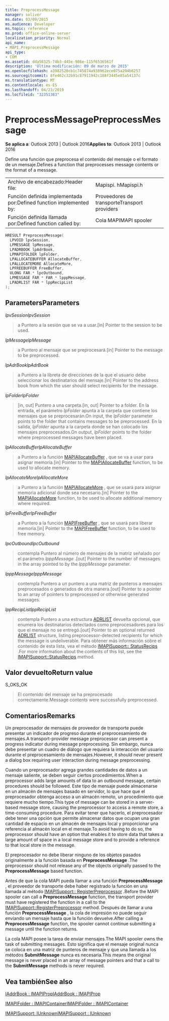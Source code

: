 ```yaml
---
title: PreprocessMessage
manager: soliver
ms.date: 03/09/2015
ms.audience: Developer
ms.topic: reference
ms.prod: office-online-server
localization_priority: Normal
api_name:
- MAPI.PreprocessMessage
api_type:
- COM
ms.assetid: dda50325-74b3-445e-986e-115f6536561f
description: 'Última modificación: 09 de marzo de 2015'
ms.openlocfilehash: a3982520cb1c745874a938962ece075a294b6257
ms.sourcegitcommit: 8fe462c32b91c87911942c188f3445e85a54137c
ms.translationtype: MT
ms.contentlocale: es-ES
ms.lasthandoff: 04/23/2019
ms.locfileid: "32351383"
---
```

# <a name="preprocessmessage"></a><span data-ttu-id="a7c17-103">PreprocessMessage</span><span class="sxs-lookup"><span data-stu-id="a7c17-103">PreprocessMessage</span></span>

  
  
<span data-ttu-id="a7c17-104">**Se aplica a**: Outlook 2013 | Outlook 2016</span><span class="sxs-lookup"><span data-stu-id="a7c17-104">**Applies to**: Outlook 2013 | Outlook 2016</span></span> 
  
<span data-ttu-id="a7c17-105">Define una función que preprocesa el contenido del mensaje o el formato de un mensaje.</span><span class="sxs-lookup"><span data-stu-id="a7c17-105">Defines a function that preprocesses message contents or the format of a message.</span></span>
  
|||
|:-----|:-----|
|<span data-ttu-id="a7c17-106">Archivo de encabezado:</span><span class="sxs-lookup"><span data-stu-id="a7c17-106">Header file:</span></span>  <br/> |<span data-ttu-id="a7c17-107">Mapispi. h</span><span class="sxs-lookup"><span data-stu-id="a7c17-107">Mapispi.h</span></span>  <br/> |
|<span data-ttu-id="a7c17-108">Función definida implementada por:</span><span class="sxs-lookup"><span data-stu-id="a7c17-108">Defined function implemented by:</span></span>  <br/> |<span data-ttu-id="a7c17-109">Proveedores de transporte</span><span class="sxs-lookup"><span data-stu-id="a7c17-109">Transport providers</span></span>  <br/> |
|<span data-ttu-id="a7c17-110">Función definida llamada por:</span><span class="sxs-lookup"><span data-stu-id="a7c17-110">Defined function called by:</span></span>  <br/> |<span data-ttu-id="a7c17-111">Cola MAPI</span><span class="sxs-lookup"><span data-stu-id="a7c17-111">MAPI spooler</span></span>  <br/> |
   
```cpp
HRESULT PreprocessMessage(
  LPVOID lpvSession,
  LPMESSAGE lpMessage,
  LPADRBOOK lpAdrBook,
  LPMAPIFOLDER lpFolder,
  LPALLOCATEBUFFER AllocateBuffer,
  LPALLOCATEMORE AllocateMore,
  LPFREEBUFFER FreeBuffer,
  ULONG FAR * lpcOutbound,
  LPMESSAGE FAR * FAR * lpppMessage,
  LPADRLIST FAR * lppRecipList
);
```

## <a name="parameters"></a><span data-ttu-id="a7c17-112">Parameters</span><span class="sxs-lookup"><span data-stu-id="a7c17-112">Parameters</span></span>

 <span data-ttu-id="a7c17-113">_lpvSession_</span><span class="sxs-lookup"><span data-stu-id="a7c17-113">_lpvSession_</span></span>
  
> <span data-ttu-id="a7c17-114">a Puntero a la sesión que se va a usar.</span><span class="sxs-lookup"><span data-stu-id="a7c17-114">[in] Pointer to the session to be used.</span></span> 
    
 <span data-ttu-id="a7c17-115">_lpMessage_</span><span class="sxs-lookup"><span data-stu-id="a7c17-115">_lpMessage_</span></span>
  
> <span data-ttu-id="a7c17-116">a Puntero al mensaje que se preprocesará.</span><span class="sxs-lookup"><span data-stu-id="a7c17-116">[in] Pointer to the message to be preprocessed.</span></span> 
    
 <span data-ttu-id="a7c17-117">_lpAdrBook_</span><span class="sxs-lookup"><span data-stu-id="a7c17-117">_lpAdrBook_</span></span>
  
> <span data-ttu-id="a7c17-118">a Puntero a la libreta de direcciones de la que el usuario debe seleccionar los destinatarios del mensaje.</span><span class="sxs-lookup"><span data-stu-id="a7c17-118">[in] Pointer to the address book from which the user should select recipients for the message.</span></span> 
    
 <span data-ttu-id="a7c17-119">_lpFolder_</span><span class="sxs-lookup"><span data-stu-id="a7c17-119">_lpFolder_</span></span>
  
> <span data-ttu-id="a7c17-120">[in, out] Puntero a una carpeta.</span><span class="sxs-lookup"><span data-stu-id="a7c17-120">[in, out] Pointer to a folder.</span></span> <span data-ttu-id="a7c17-121">En la entrada, el parámetro _lpFolder_ apunta a la carpeta que contiene los mensajes que se preprocesarán.</span><span class="sxs-lookup"><span data-stu-id="a7c17-121">On input, the  _lpFolder_ parameter points to the folder that contains messages to be preprocessed.</span></span> <span data-ttu-id="a7c17-122">En la salida, _lpFolder_ apunta a la carpeta donde se han colocado los mensajes preprocesados.</span><span class="sxs-lookup"><span data-stu-id="a7c17-122">On output,  _lpFolder_ points to the folder where preprocessed messages have been placed.</span></span> 
    
 <span data-ttu-id="a7c17-123">_lpAllocateBuffer_</span><span class="sxs-lookup"><span data-stu-id="a7c17-123">_lpAllocateBuffer_</span></span>
  
> <span data-ttu-id="a7c17-124">a Puntero a la función [MAPIAllocateBuffer](mapiallocatebuffer.md) , que se va a usar para asignar memoria.</span><span class="sxs-lookup"><span data-stu-id="a7c17-124">[in] Pointer to the [MAPIAllocateBuffer](mapiallocatebuffer.md) function, to be used to allocate memory.</span></span> 
    
 <span data-ttu-id="a7c17-125">_lpAllocateMore_</span><span class="sxs-lookup"><span data-stu-id="a7c17-125">_lpAllocateMore_</span></span>
  
> <span data-ttu-id="a7c17-126">a Puntero a la función [MAPIAllocateMore](mapiallocatemore.md) , que se usará para asignar memoria adicional donde sea necesario.</span><span class="sxs-lookup"><span data-stu-id="a7c17-126">[in] Pointer to the [MAPIAllocateMore](mapiallocatemore.md) function, to be used to allocate additional memory where required.</span></span> 
    
 <span data-ttu-id="a7c17-127">_lpFreeBuffer_</span><span class="sxs-lookup"><span data-stu-id="a7c17-127">_lpFreeBuffer_</span></span>
  
> <span data-ttu-id="a7c17-128">a Puntero a la función [MAPIFreeBuffer](mapifreebuffer.md) , que se usará para liberar memoria.</span><span class="sxs-lookup"><span data-stu-id="a7c17-128">[in] Pointer to the [MAPIFreeBuffer](mapifreebuffer.md) function, to be used to free memory.</span></span> 
    
 <span data-ttu-id="a7c17-129">_lpcOutbound_</span><span class="sxs-lookup"><span data-stu-id="a7c17-129">_lpcOutbound_</span></span>
  
> <span data-ttu-id="a7c17-130">contempla Puntero al número de mensajes de la matriz señalado por el parámetro _lpppMessage_ .</span><span class="sxs-lookup"><span data-stu-id="a7c17-130">[out] Pointer to the number of messages in the array pointed to by the  _lpppMessage_ parameter.</span></span> 
    
 <span data-ttu-id="a7c17-131">_lpppMessage_</span><span class="sxs-lookup"><span data-stu-id="a7c17-131">_lpppMessage_</span></span>
  
> <span data-ttu-id="a7c17-132">contempla Puntero a un puntero a una matriz de punteros a mensajes preprocesados o generados de otra manera.</span><span class="sxs-lookup"><span data-stu-id="a7c17-132">[out] Pointer to a pointer to an array of pointers to preprocessed or otherwise generated messages.</span></span> 
    
 <span data-ttu-id="a7c17-133">_lppRecipList_</span><span class="sxs-lookup"><span data-stu-id="a7c17-133">_lppRecipList_</span></span>
  
> <span data-ttu-id="a7c17-134">contempla Puntero a una estructura [ADRLIST](adrlist.md) devuelta opcional, que enumera los destinatarios detectados como preprocesadores para los que el mensaje no se entregó.</span><span class="sxs-lookup"><span data-stu-id="a7c17-134">[out] Pointer to an optional returned [ADRLIST](adrlist.md) structure, listing preprocessor-detected recipients for which the message is undeliverable.</span></span> <span data-ttu-id="a7c17-135">Para obtener más información sobre el contenido de esta lista, vea el método [IMAPISupport:: StatusRecips](imapisupport-statusrecips.md) .</span><span class="sxs-lookup"><span data-stu-id="a7c17-135">For more information about the contents of this list, see the [IMAPISupport::StatusRecips](imapisupport-statusrecips.md) method.</span></span> 
    
## <a name="return-value"></a><span data-ttu-id="a7c17-136">Valor devuelto</span><span class="sxs-lookup"><span data-stu-id="a7c17-136">Return value</span></span>

<span data-ttu-id="a7c17-137">S_OK</span><span class="sxs-lookup"><span data-stu-id="a7c17-137">S_OK</span></span>
  
> <span data-ttu-id="a7c17-138">El contenido del mensaje se ha preprocesado correctamente.</span><span class="sxs-lookup"><span data-stu-id="a7c17-138">Message contents were successfully preprocessed.</span></span>
    
## <a name="remarks"></a><span data-ttu-id="a7c17-139">Comentarios</span><span class="sxs-lookup"><span data-stu-id="a7c17-139">Remarks</span></span>

<span data-ttu-id="a7c17-140">Un preprocesador de mensajes de proveedor de transporte puede presentar un indicador de progreso durante el preprocesamiento de mensajes.</span><span class="sxs-lookup"><span data-stu-id="a7c17-140">A transport-provider message preprocessor can present a progress indicator during message preprocessing.</span></span> <span data-ttu-id="a7c17-141">Sin embargo, nunca debe presentar un cuadro de diálogo que requiera la interacción del usuario durante el preprocesamiento de mensajes.</span><span class="sxs-lookup"><span data-stu-id="a7c17-141">However, it should never present a dialog box requiring user interaction during message preprocessing.</span></span> 
  
<span data-ttu-id="a7c17-142">Cuando un preprocesador agrega grandes cantidades de datos a un mensaje saliente, se deben seguir ciertos procedimientos.</span><span class="sxs-lookup"><span data-stu-id="a7c17-142">When a preprocessor adds large amounts of data to an outbound message, certain procedures should be followed.</span></span> <span data-ttu-id="a7c17-143">Este tipo de mensaje puede almacenarse en un almacén de mensajes basado en servidor, lo que hace que el preprocesador obtenga acceso a un almacén remoto, un procedimiento que requiere mucho tiempo.</span><span class="sxs-lookup"><span data-stu-id="a7c17-143">This type of message can be stored in a server-based message store, causing the preprocessor to access a remote store, a time-consuming procedure.</span></span> <span data-ttu-id="a7c17-144">Para evitar tener que hacerlo, el preprocesador debe tener una opción que permite almacenar datos que ocupan una gran cantidad de espacio en un almacén de mensajes local y proporcionar una referencia al almacén local en el mensaje.</span><span class="sxs-lookup"><span data-stu-id="a7c17-144">To avoid having to do so, the preprocessor should have an option that enables it to store data that takes a large amount of space in a local message store and to provide a reference to that local store in the message.</span></span> 
  
<span data-ttu-id="a7c17-145">El preprocesador no debe liberar ninguno de los objetos pasados originalmente a la función basada en **PreprocessMessage** .</span><span class="sxs-lookup"><span data-stu-id="a7c17-145">The preprocessor should not release any of the objects originally passed to the **PreprocessMessage** based function.</span></span> 
  
<span data-ttu-id="a7c17-146">Antes de que la cola MAPI pueda llamar a una función **PreprocessMessage** , el proveedor de transporte debe haber registrado la función en una llamada al método [IMAPISupport:: RegisterPreprocessor](imapisupport-registerpreprocessor.md) .</span><span class="sxs-lookup"><span data-stu-id="a7c17-146">Before the MAPI spooler can call a **PreprocessMessage** function, the transport provider must have registered the function in a call to the [IMAPISupport::RegisterPreprocessor](imapisupport-registerpreprocessor.md) method.</span></span> <span data-ttu-id="a7c17-147">Después de llamar a una función **PreprocessMessage** , la cola de impresión no puede seguir enviando un mensaje hasta que la función devuelve.</span><span class="sxs-lookup"><span data-stu-id="a7c17-147">After calling a **PreprocessMessage** function, the spooler cannot continue submitting a message until the function returns.</span></span> 
  
<span data-ttu-id="a7c17-148">La cola MAPI posee la tarea de enviar mensajes.</span><span class="sxs-lookup"><span data-stu-id="a7c17-148">The MAPI spooler owns the task of submitting messages.</span></span> <span data-ttu-id="a7c17-149">Esto significa que el mensaje original nunca se coloca en una matriz de punteros de mensaje y que una llamada a los métodos **SubmitMessage** nunca es necesaria.</span><span class="sxs-lookup"><span data-stu-id="a7c17-149">This means the original message is never placed in an array of message pointers and that a call to the **SubmitMessage** methods is never required.</span></span> 
  
## <a name="see-also"></a><span data-ttu-id="a7c17-150">Vea también</span><span class="sxs-lookup"><span data-stu-id="a7c17-150">See also</span></span>



[<span data-ttu-id="a7c17-151">IAddrBook : IMAPIProp</span><span class="sxs-lookup"><span data-stu-id="a7c17-151">IAddrBook : IMAPIProp</span></span>](iaddrbookimapiprop.md)
  
[<span data-ttu-id="a7c17-152">IMAPIFolder : IMAPIContainer</span><span class="sxs-lookup"><span data-stu-id="a7c17-152">IMAPIFolder : IMAPIContainer</span></span>](imapifolderimapicontainer.md)
  
[<span data-ttu-id="a7c17-153">IMAPISupport: IUnknown</span><span class="sxs-lookup"><span data-stu-id="a7c17-153">IMAPISupport : IUnknown</span></span>](imapisupportiunknown.md)

